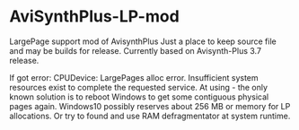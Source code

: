 # AviSynthPlus-LP-mod
LargePage support mod of AvisynthPlus
Just a place to keep source file and may be builds for release.
Currently based on Avisynth-Plus 3.7 release.

If got error: CPUDevice: LargePages alloc error. Insufficient system resources exist to complete the requested service. At using - the only known solution is to reboot Windows to get some contiguous physical pages again. Windows10 possibly reserves about 256 MB or memory for LP allocations. Or try to found and use RAM defragmentator at system runtime.
